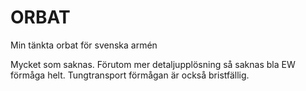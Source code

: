 # ORBAT

Min tänkta orbat för svenska armén

Mycket som saknas. Förutom mer detaljupplösning så saknas bla EW förmåga helt. Tungtransport förmågan är också bristfällig.
